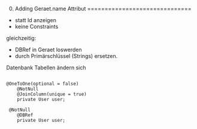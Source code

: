 0. Adding Geraet.name Attribut
==============================

- statt Id anzeigen
- keine Constraints

gleichzeitig:
- DBRef in Geraet loswerden
- durch Primärschlüssel (Strings) ersetzen.

Datenbank Tabellen ändern sich

```

@OneToOne(optional = false)
    @NotNull
    @JoinColumn(unique = true)
    private User user;
```


```
 @NotNull
    @DBRef
    private User user;
```


